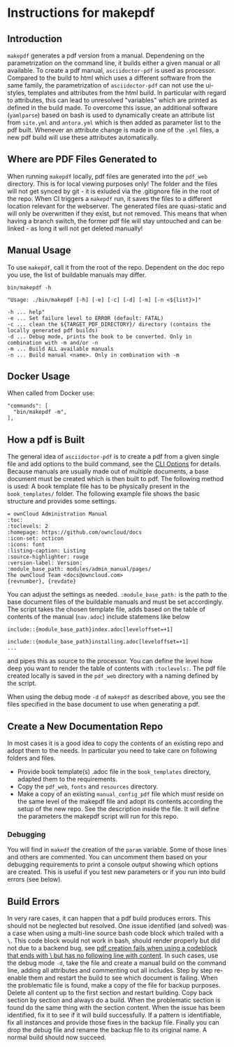 # Instructions for makepdf

## Introduction

`makepdf` generates a pdf version from a manual. Dependening on the parametrization on the command line, it builds either a given manual or all available. To create a pdf manual, `asciidoctor-pdf` is used as processor. Compared to the build to html which uses a different software from the same family, the parametrization of `asciidoctor-pdf` can not use the ui-styles, templates and attributes from the html build. In particular with regard to attributes, this can lead to unresolved "variables" which are printed as defined in the build made. To overcome this issue, an additional software (`yamlparse`) based on bash is used to dynamically create an attribute list from `site.yml` and `antora.yml` which is then added as parameter list to the pdf built. Whenever an attribute change is made in one of the `.yml` files, a new pdf build will use these attributes automatically.

## Where are PDF Files Generated to

When running `makepdf` locally, pdf files are generated into the `pdf_web` directory. This is for local viewing purposes only! The folder and the files will not get synced by git - it is exluded via the .gitignore file in the root of the repo. When CI triggers a `makepdf` run, it saves the files to a different location relevant for the webserver. The generated files are quasi-static and will only be overwritten if they exist, but not removed. This means that when having a branch switch, the former pdf file will stay untouched and can be linked - as long it will not get deleted manually! 

##  Manual Usage

To use `makepdf`, call it from the root of the repo. Dependent on the doc repo you use, the list of buildable manuals may differ.

```
bin/makepdf -h

"Usage: ./bin/makepdf [-h] [-e] [-c] [-d] [-m] [-n <${list}>]"

-h ... help"
-e ... Set failure level to ERROR (default: FATAL)
-c ... clean the ${TARGET_PDF_DIRECTORY}/ directory (contains the locally generated pdf builds)
-d ... Debug mode, prints the book to be converted. Only in combination with -m and/or -n
-m ... Build ALL available manuals
-n ... Build manual <name>. Only in combination with -m
```

##  Docker Usage

[//]: <> (More content and details to be added if needed)

When called from Docker use:

```
"commands": [
  "bin/makepdf -m",
],
```

## How a pdf is Built

The general idea of `asciidoctor-pdf` is to create a pdf from a given single file and add options to the build command, see the [CLI Options](https://docs.asciidoctor.org/asciidoctor.js/latest/cli/options/) for details. Because manuals are usually made out of multiple documents, a base document must be created which is then built to pdf. The following method is used: A book template file has to be physically present in the `book_templates/` folder. The following example file shows the basic structure and provides some settings.
```
= ownCloud Administration Manual
:toc:
:toclevels: 2
:homepage: https://github.com/owncloud/docs
:icon-set: octicon
:icons: font
:listing-caption: Listing
:source-highlighter: rouge
:version-label: Version:
:module_base_path: modules/admin_manual/pages/
The ownCloud Team <docs@owncloud.com>
{revnumber}, {revdate}
```
You can adjust the settings as needed. `:module_base_path:` is the path to the base document files of the buildable manuals and must be set accordingly. The script takes the chosen template file, adds based on the table of contents of the manual (`nav.adoc`) include statemens like below
```
include::{module_base_path}index.adoc[leveloffset=+1]

include::{module_base_path}installing.adoc[leveloffset=+1]
...
```
and pipes this as source to the processor. You can define the level how deep you want to render the table of contents with `:toclevels:`. The pdf file created locally is saved in the `pdf_web` directory with a naming defined by the script.

When using the debug mode `-d` of `makepdf` as described above, you see the files specified in the base document to use when generating a pdf.

## Create a New Documentation Repo

In most cases it is a good idea to copy the contents of an existing repo and adopt them to the needs. In particular you need to take care on following folders and files.
 
- Provide book template(s) .adoc file in the `book_templates` directory, adapted them to the requirements.
- Copy the `pdf_web`, `fonts` and `resources` directory.
- Make a copy of an existing `manual_config_pdf` file which must reside on the same level of the makepdf file and adopt its contents according the setup of the new repo. See the description inside the file. It will define the parameters the makepdf script will run for this repo.

### Debugging

You will find in `makedf` the creation of the `param` variable. Some of those lines and others are commented. You can uncomment them based on your debugging requirements to print a console output showing which options are created. This is useful if you test new parameters or if you run into build errors (see below).

## Build Errors

In very rare cases, it can happen that a pdf build produces errors. This should not be neglected but resolved. One issue identified (and solved) was a case when using a multi-line source bash code block which trailed with a `\`. This  code block would not work in bash, should render properly but did not due to a backend bug, see [pdf creation fails when using a codeblock that ends with \ but has no following line with content](https://github.com/asciidoctor/asciidoctor-pdf/issues/1930). In such cases, use the debug mode `-d`, take the file and create a manual build on the command line, adding all attributes and commenting out all includes. Step by step re-enable them and restart the build to see which document is failing. When the problematic file is found, make a copy of the file for backup purposes. Delete all content up to the first section and restart building. Copy back section by section and always do a build. When the problematic section is found do the same thing with the section content. When the issue has been identified, fix it to see if it will build successfully. If a pattern is identifiable, fix all instances and provide those fixes in the backup file. Finally you can drop the debug file and rename the backup file to its original name. A normal build should now succeed.
